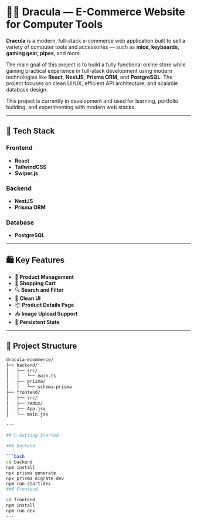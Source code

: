 # 🧛‍♂️ Dracula — E-Commerce Website for Computer Tools

**Dracula** is a modern, full-stack e-commerce web application built to sell a variety of computer tools and accessories — such as **mice, keyboards, gaming gear, pipes**, and more.

The main goal of this project is to build a fully functional online store while gaining practical experience in full-stack development using modern technologies like **React**, **NestJS**, **Prisma ORM**, and **PostgreSQL**. The project focuses on clean UI/UX, efficient API architecture, and scalable database design.

This project is currently in development and used for learning, portfolio building, and experimenting with modern web stacks.

---

## 🔧 Tech Stack

### Frontend
- **React**
- **TailwindCSS**
- **Swiper.js**

### Backend
- **NestJS**
- **Prisma ORM**

### Database
- **PostgreSQL**

---

## 🛍️ Key Features

- 🧾 **Product Management**
- 🛒 **Shopping Cart**
- 🔍 **Search and Filter**
- 🎨 **Clean UI**
- 📦 **Product Details Page**
- 📤 **Image Upload Support**
- 💾 **Persistent State**

---

## 📁 Project Structure

```bash
dracula-ecommerce/
├── backend/
│   ├── src/
│   │   └── main.ts
│   ├── prisma/
│   │   └── schema.prisma
├── frontend/
│   ├── src/
│   ├── redux/
│   ├── App.jsx
│   └── main.jsx

---

## 🚀 Getting Started

### Backend

```bash
cd backend
npm install
npx prisma generate
npx prisma migrate dev
npm run start:dev
### Frontend

cd frontend
npm install
npm run dev
---
